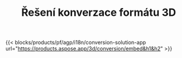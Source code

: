 ﻿---
title: Řešení konverzace formátu 3D 
weight: 7730
url: /cs/conversion
limit: 
description: Convert 3D file to autodesk, Draco, Wavefront, 3D studio and many other formats
---
{{< blocks/products/pf/agp/i18n/conversion-solution-app url="https://products.aspose.app/3d/conversion/embed&h1&h2" >}} 
